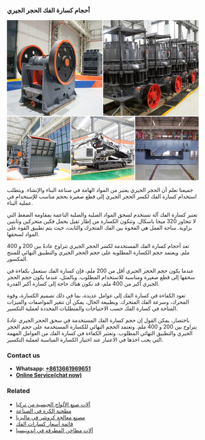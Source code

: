 <h3>أحجام كسارة الفك الحجر الجيري</h3><img src='1701746442.jpg' alt=''><p>جميعنا نعلم أن الحجر الجيري يعتبر من المواد الهامة في صناعة البناء والإنشاء. ويتطلب استخدام كسارة الفك لكسر الحجر الجيري إلى قطع صغيرة بحجم مناسب للإستخدام في عملية البناء.</p><p>تعتبر كسارة الفك آلة تستخدم لسحق المواد الصلبة والصلبة الناعمة بمقاومة الضغط التي لا تتجاوز 320 ميجا باسكال. وتتكون الكسارة من إطار ثقيل يحمل فكين متحركين وثابتين بزاوية. ساحة العمل هي الفجوة بين الفك المتحرك والثابت، حيث يتم تطبيق القوة على المواد لسحقها.</p><p>تعد أحجام كسارة الفك المستخدمة لكسر الحجر الجيري تتراوح عادةً بين 200 و 400 ملم. ويعتمد حجم الكسارة المطلوبة على حجم الحجر الجيري والتطبيق النهائي للمنتج المكسور.</p><p>عندما يكون حجم الحجر الجيري أقل من 200 ملم، فإن كسارة الفك ستعمل بكفاءة في سحقها إلى قطع صغيرة ومناسبة للاستخدام المطلوب. وبالمثل، عندما يكون حجم الحجر الجيري أكبر من 400 ملم، قد تكون هناك حاجة إلى كسارة أكبر القدرة.</p><p>تعود الكفاءة في كسارة الفك إلى عوامل عديدة، بما في ذلك تصميم الكسارة، وقوة المحرك، وسرعة الفك المتحرك. وبطبيعة الحال، يمكن أن تتغير المواصفات والميزات المتاحة في كسارة الفك حسب الاحتياجات والمتطلبات المحددة لعملية التكسير.</p><p>باختصار، يمكن القول إن حجم كسارة الفك المستخدمة في سحق الحجر الجيري عادةً يتراوح بين 200 و 400 ملم. وتعتمد الحجم النهائي للكسارة المستخدمة على حجم الحجر الجيري والتطبيق النهائي المطلوب. وتعتبر الكفاءة في كسارة الفك من العوامل المهمة التي يجب اخذها في الاعتبار عند اختيار الكسارة المناسبة لعملية التكسير.</p><h3>Contact us</h3><ul><li><strong>Whatsapp:&nbsp;<a href="https://wa.me/8613661969651">+8613661969651</a></strong></li><li><a href="https://swt.shibang-china.com/?git&amp;zhl&amp;أحجام كسارة الفك الحجر الجيري"><strong>Online Service(chat now)</strong></a></li></ul><h3>Related</h3><ul><li><a href='آلات صنع الألواح الجبسية من تركيا.md'>آلات صنع الألواح الجبسية من تركيا</a></li><li><a href='مطحنة الكرة في الصناعة.md'>مطحنة الكرة في الصناعة</a></li><li><a href='مصنع معالجة كروشر في ماليزيا.md'>مصنع معالجة كروشر في ماليزيا</a></li><li><a href='قائمة أسعار كسارات الفك.md'>قائمة أسعار كسارات الفك</a></li><li><a href='آلات مطاحن المطرقة في إندونيسيا.md'>آلات مطاحن المطرقة في إندونيسيا</a></li></ul>
